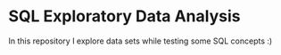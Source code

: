 # SQL Exploratory Data Analysis

In this repository I explore data sets while testing some SQL concepts :)
